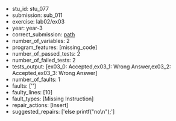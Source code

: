 - stu_id: stu_077	       
- submission: sub_011
- exercise: lab02/ex03
- year: year-3
- correct_submission: [path](https://github.com/pmorvalho/C-Pack-IPAs/blob/main/correct_submissions/year-3/lab02/ex03/ex03-stu_077-sub_010)
- number_of_variables: 2
- program_features: [missing_code] 
- number_of_passed_tests: 2
- number_of_failed_tests: 2
- tests_output: [ex03_0: Accepted,ex03_1: Wrong Answer,ex03_2: Accepted,ex03_3: Wrong Answer]
- number_of_faults: 1
- faults: ['']
- faulty_lines: [10]
- fault_types: [Missing Instruction]
- repair_actions: [Insert] 
- suggested_repairs: ['else printf("no\n");']
